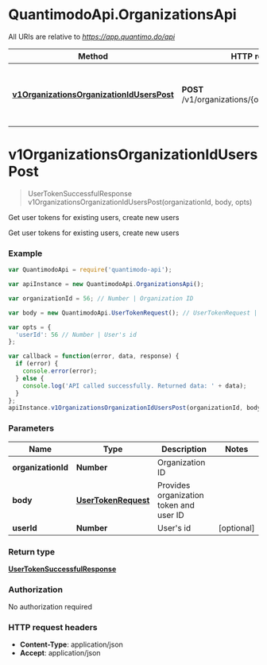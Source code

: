 # QuantimodoApi.OrganizationsApi

All URIs are relative to *https://app.quantimo.do/api*

Method | HTTP request | Description
------------- | ------------- | -------------
[**v1OrganizationsOrganizationIdUsersPost**](OrganizationsApi.md#v1OrganizationsOrganizationIdUsersPost) | **POST** /v1/organizations/{organizationId}/users | Get user tokens for existing users, create new users


<a name="v1OrganizationsOrganizationIdUsersPost"></a>
# **v1OrganizationsOrganizationIdUsersPost**
> UserTokenSuccessfulResponse v1OrganizationsOrganizationIdUsersPost(organizationId, body, opts)

Get user tokens for existing users, create new users

Get user tokens for existing users, create new users

### Example
```javascript
var QuantimodoApi = require('quantimodo-api');

var apiInstance = new QuantimodoApi.OrganizationsApi();

var organizationId = 56; // Number | Organization ID

var body = new QuantimodoApi.UserTokenRequest(); // UserTokenRequest | Provides organization token and user ID

var opts = { 
  'userId': 56 // Number | User's id
};

var callback = function(error, data, response) {
  if (error) {
    console.error(error);
  } else {
    console.log('API called successfully. Returned data: ' + data);
  }
};
apiInstance.v1OrganizationsOrganizationIdUsersPost(organizationId, body, opts, callback);
```

### Parameters

Name | Type | Description  | Notes
------------- | ------------- | ------------- | -------------
 **organizationId** | **Number**| Organization ID | 
 **body** | [**UserTokenRequest**](UserTokenRequest.md)| Provides organization token and user ID | 
 **userId** | **Number**| User&#39;s id | [optional] 

### Return type

[**UserTokenSuccessfulResponse**](UserTokenSuccessfulResponse.md)

### Authorization

No authorization required

### HTTP request headers

 - **Content-Type**: application/json
 - **Accept**: application/json

